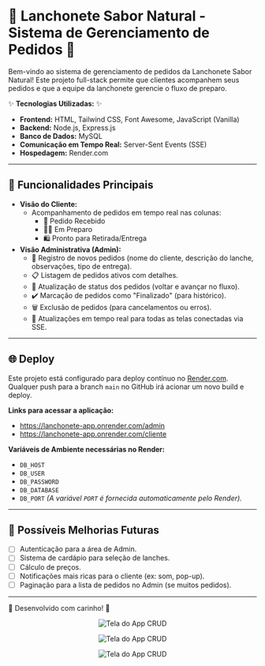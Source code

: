 # 🍔 Lanchonete Sabor Natural - Sistema de Gerenciamento de Pedidos 🌿

Bem-vindo ao sistema de gerenciamento de pedidos da Lanchonete Sabor Natural! Este projeto full-stack permite que clientes acompanhem seus pedidos e que a equipe da lanchonete gerencie o fluxo de preparo.

✨ **Tecnologias Utilizadas:** ✨

*   **Frontend:** HTML, Tailwind CSS, Font Awesome, JavaScript (Vanilla)
*   **Backend:** Node.js, Express.js
*   **Banco de Dados:** MySQL
*   **Comunicação em Tempo Real:** Server-Sent Events (SSE)
*   **Hospedagem:** Render.com

---

## 🚀 Funcionalidades Principais

*   **Visão do Cliente:**
    *   Acompanhamento de pedidos em tempo real nas colunas:
        *   📝 Pedido Recebido
        *   👨‍🍳 Em Preparo
        *   🛍️ Pronto para Retirada/Entrega
*   **Visão Administrativa (Admin):**
    *   📝 Registro de novos pedidos (nome do cliente, descrição do lanche, observações, tipo de entrega).
    *   📋 Listagem de pedidos ativos com detalhes.
    *   🔄 Atualização de status dos pedidos (voltar e avançar no fluxo).
    *   ✔️ Marcação de pedidos como "Finalizado" (para histórico).
    *   🗑️ Exclusão de pedidos (para cancelamentos ou erros).
    *   📡 Atualizações em tempo real para todas as telas conectadas via SSE.

---

## 🌐 Deploy

Este projeto está configurado para deploy contínuo no [Render.com](https://render.com/).
Qualquer push para a branch `main` no GitHub irá acionar um novo build e deploy.

**Links para acessar a aplicação:**
* https://lanchonete-app.onrender.com/admin
* https://lanchonete-app.onrender.com/cliente


**Variáveis de Ambiente necessárias no Render:**
*   `DB_HOST`
*   `DB_USER`
*   `DB_PASSWORD`
*   `DB_DATABASE`
*   `DB_PORT`
*(A variável `PORT` é fornecida automaticamente pelo Render).*

---

## 🤔 Possíveis Melhorias Futuras

*   [ ] Autenticação para a área de Admin.
*   [ ] Sistema de cardápio para seleção de lanches.
*   [ ] Cálculo de preços.
*   [ ] Notificações mais ricas para o cliente (ex: som, pop-up).
*   [ ] Paginação para a lista de pedidos no Admin (se muitos pedidos).

---

💖 Desenvolvido com carinho! 💖

<p align="center">
  <img src="imagens/monitorCliente.PNG.png" alt="Tela do App CRUD"></a>
</p>

<p align="center">
  <img src="imagens/monitorAdmin.PNG.png" alt="Tela do App CRUD"></a>
</p>

<p align="center">
  <img src="imagens/bancoDados.PNG.png" alt="Tela do App CRUD"></a>
</p>